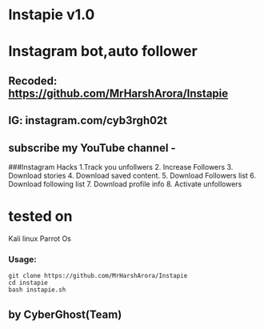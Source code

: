 # Instapie v1.0
# Instagram bot,auto follower
## Recoded: https://github.com/MrHarshArora/Instapie
## IG: instagram.com/cyb3rgh02t
## subscribe my YouTube channel -
###Instagram Hacks
1.Track you unfollwers
2. Increase Followers
3. Download stories
4. Download saved content.
5. Download Followers list
6. Download following list
7. Download profile info
8. Activate unfollowers
 # tested on 
 Kali linux
 Parrot Os

### Usage:
```
git clone https://github.com/MrHarshArora/Instapie
cd instapie
bash instapie.sh
```
## by CyberGhost(Team)
